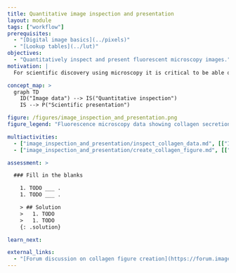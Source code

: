 ```yaml
---
title: Quantitative image inspection and presentation
layout: module
tags: ["workflow"]
prerequisites:
  - "[Digital image basics](../pixels)"
  - "[Lookup tables](../lut)"
objectives:
  - "Quantitatively inspect and present fluorescent microscopy images."
motivation: |
  For scientific discovery using microscopy it is critical to be able quantitatively inspect and present bioimaging data. This is important at many stages, ranging from looking at the data yourself, presenting the data to lab members and finally creating a figure for a publication.  

concept_map: >
  graph TD
    ID("Image data") --> IS("Quantitative inspection")
    IS --> P("Scientific presentation")

figure: /figures/image_inspection_and_presentation.png
figure_legend: "Fluorescence microscopy data showing collagen secretion of tissue culture cells. Left: 0 hours secretion of collagen; right: 96 hours secretion of collagen."

multiactivities:
  - ["image_inspection_and_presentation/inspect_collagen_data.md", [["ImageJ Macro", "image_inspection_and_presentation/inspect_collagen_data.ijm"], ["ImageJ GUI", "image_inspection_and_presentation/inspect_collagen_datagui.md"]]]
  - ["image_inspection_and_presentation/create_collagen_figure.md", [["Powerpoint", "image_inspection_and_presentation/create_collagen_figure_powerpoint.md"]]]

assessment: >

  ### Fill in the blanks

    1. TODO ___ .
    1. TODO ___ .

    > ## Solution
    >   1. TODO
    >   1. TODO
    {: .solution}

learn_next:

external_links:
  - "[Forum discussion on collagen figure creation](https://forum.image.sc/t/image-data-figure-creation-best-practices-example-for-collagen-secretion/84584)"
---
```

